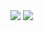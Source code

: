 <img src="https://images2.imgbox.com/f3/36/FkhKevRD_o.png">
<img src="https://images2.imgbox.com/b1/bf/MzS7QpOr_o.png">
